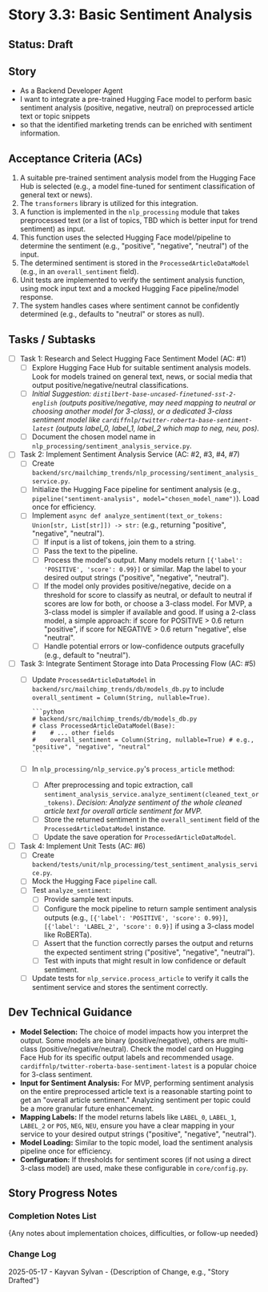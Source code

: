 # Story 3.3: Basic Sentiment Analysis

## Status: Draft

## Story

- As a Backend Developer Agent
- I want to integrate a pre-trained Hugging Face model to perform basic sentiment analysis (positive, negative, neutral) on preprocessed article text or topic snippets
- so that the identified marketing trends can be enriched with sentiment information.

## Acceptance Criteria (ACs)

1. A suitable pre-trained sentiment analysis model from the Hugging Face Hub is selected (e.g., a model fine-tuned for sentiment classification of general text or news).
2. The `transformers` library is utilized for this integration.
3. A function is implemented in the `nlp_processing` module that takes preprocessed text (or a list of topics, TBD which is better input for trend sentiment) as input.
4. This function uses the selected Hugging Face model/pipeline to determine the sentiment (e.g., "positive", "negative", "neutral") of the input.
5. The determined sentiment is stored in the `ProcessedArticleDataModel` (e.g., in an `overall_sentiment` field).
6. Unit tests are implemented to verify the sentiment analysis function, using mock input text and a mocked Hugging Face pipeline/model response.
7. The system handles cases where sentiment cannot be confidently determined (e.g., defaults to "neutral" or stores as null).

## Tasks / Subtasks

- [ ] Task 1: Research and Select Hugging Face Sentiment Model (AC: #1)
  - [ ] Explore Hugging Face Hub for suitable sentiment analysis models. Look for models trained on general text, news, or social media that output positive/negative/neutral classifications.
  - [ ] *Initial Suggestion: `distilbert-base-uncased-finetuned-sst-2-english` (outputs positive/negative, may need mapping to neutral or choosing another model for 3-class), or a dedicated 3-class sentiment model like `cardiffnlp/twitter-roberta-base-sentiment-latest` (outputs label_0, label_1, label_2 which map to neg, neu, pos).*
  - [ ] Document the chosen model name in `nlp_processing/sentiment_analysis_service.py`.
- [ ] Task 2: Implement Sentiment Analysis Service (AC: #2, #3, #4, #7)
  - [ ] Create `backend/src/mailchimp_trends/nlp_processing/sentiment_analysis_service.py`.
  - [ ] Initialize the Hugging Face pipeline for sentiment analysis (e.g., `pipeline("sentiment-analysis", model="chosen_model_name")`). Load once for efficiency.
  - [ ] Implement `async def analyze_sentiment(text_or_tokens: Union[str, List[str]]) -> str:` (e.g., returning "positive", "negative", "neutral").
    - [ ] If input is a list of tokens, join them to a string.
    - [ ] Pass the text to the pipeline.
    - [ ] Process the model's output. Many models return `[{'label': 'POSITIVE', 'score': 0.99}]` or similar. Map the label to your desired output strings ("positive", "negative", "neutral").
    - [ ] If the model only provides positive/negative, decide on a threshold for score to classify as neutral, or default to neutral if scores are low for both, or choose a 3-class model. For MVP, a 3-class model is simpler if available and good. If using a 2-class model, a simple approach: if score for POSITIVE > 0.6 return "positive", if score for NEGATIVE > 0.6 return "negative", else "neutral".
    - [ ] Handle potential errors or low-confidence outputs gracefully (e.g., default to "neutral").
- [ ] Task 3: Integrate Sentiment Storage into Data Processing Flow (AC: #5)
  - [ ] Update `ProcessedArticleDataModel` in `backend/src/mailchimp_trends/db/models_db.py` to include `overall_sentiment = Column(String, nullable=True)`.

        ```python
        # backend/src/mailchimp_trends/db/models_db.py
        # class ProcessedArticleDataModel(Base):
        #    # ... other fields
        #    overall_sentiment = Column(String, nullable=True) # e.g., "positive", "negative", "neutral"
        ```

  - [ ] In `nlp_processing/nlp_service.py`'s `process_article` method:
    - [ ] After preprocessing and topic extraction, call `sentiment_analysis_service.analyze_sentiment(cleaned_text_or_tokens)`. *Decision: Analyze sentiment of the whole cleaned article text for overall article sentiment for MVP.*
    - [ ] Store the returned sentiment in the `overall_sentiment` field of the `ProcessedArticleDataModel` instance.
    - [ ] Update the save operation for `ProcessedArticleDataModel`.
- [ ] Task 4: Implement Unit Tests (AC: #6)
  - [ ] Create `backend/tests/unit/nlp_processing/test_sentiment_analysis_service.py`.
  - [ ] Mock the Hugging Face `pipeline` call.
  - [ ] Test `analyze_sentiment`:
    - [ ] Provide sample text inputs.
    - [ ] Configure the mock pipeline to return sample sentiment analysis outputs (e.g., `[{'label': 'POSITIVE', 'score': 0.99}]`, `[{'label': 'LABEL_2', 'score': 0.9}]` if using a 3-class model like RoBERTa).
    - [ ] Assert that the function correctly parses the output and returns the expected sentiment string ("positive", "negative", "neutral").
    - [ ] Test with inputs that might result in low confidence or default sentiment.
  - [ ] Update tests for `nlp_service.process_article` to verify it calls the sentiment service and stores the sentiment correctly.

## Dev Technical Guidance

- **Model Selection:** The choice of model impacts how you interpret the output. Some models are binary (positive/negative), others are multi-class (positive/negative/neutral). Check the model card on Hugging Face Hub for its specific output labels and recommended usage. `cardiffnlp/twitter-roberta-base-sentiment-latest` is a popular choice for 3-class sentiment.
- **Input for Sentiment Analysis:** For MVP, performing sentiment analysis on the entire preprocessed article text is a reasonable starting point to get an "overall article sentiment." Analyzing sentiment per topic could be a more granular future enhancement.
- **Mapping Labels:** If the model returns labels like `LABEL_0`, `LABEL_1`, `LABEL_2` or `POS`, `NEG`, `NEU`, ensure you have a clear mapping in your service to your desired output strings ("positive", "negative", "neutral").
- **Model Loading:** Similar to the topic model, load the sentiment analysis pipeline once for efficiency.
- **Configuration:** If thresholds for sentiment scores (if not using a direct 3-class model) are used, make these configurable in `core/config.py`.

## Story Progress Notes

### Completion Notes List

{Any notes about implementation choices, difficulties, or follow-up needed}

### Change Log

2025-05-17 - Kayvan Sylvan - {Description of Change, e.g., "Story Drafted"}
